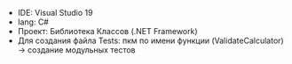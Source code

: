 
<ul>
  <li>IDE: Visual Studio 19</li>
  <li>lang: C#</li>
  <li>Проект: Библиотека Классов (.NET Framework)</li>
  <li>Для создания файла Tests: пкм по имени функции (ValidateCalculator) -> создание модульных тестов</li>
</ul>
